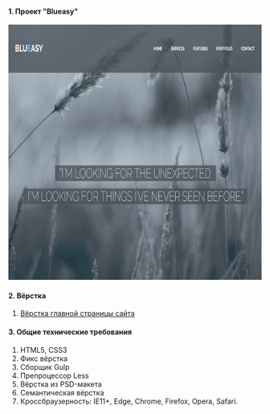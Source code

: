 #### 1. Проект "Blueasy"

<a href="https://niksvhvets.github.io/site-7/">
  <img src="img/screenshot.jpg" width="1200" height="508">
</a>

#### 2. Вёрстка

1. [Вёрстка главной страницы сайта](https://niksvhvets.github.io/site-7/)

#### 3. Общие технические требования

1. HTML5, CSS3
2. Фикс вёрстка
3. Сборщик Gulp
4. Препроцессор Less
5. Вёрстка из PSD-макета 
6. Семантическая вёрстка
7. Кроссбраузерность: IE11+, Edge, Chrome, Firefox, Opera, Safari.
